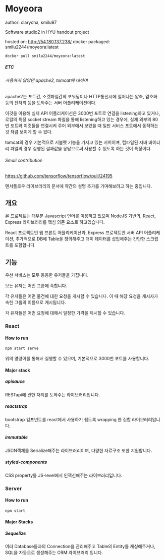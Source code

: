 
# Moyeora

author: clarycha, smilu97

Software studio2 in HYU handout project

hosted on: http://54.180.137.238/
docker packaged: smilu2244/moyeora:latest

```sh
docker pull smilu2244/moyeora:latest
```

##### ETC

###### 사용하지 않았던 apache2, tomcat에 대하여

apache2는 포트간, 소켓파일간의 포워딩이나 HTTP통신시에 일어나는 압축, 암호화 등의 전처리 등을
도와주는 서버 어플리케이션이다.

이것을 이용해 실제 API 어플리케이션은 3000번 포트로 연결을 listening하고 있거나, 로컬의 특정
socket stream 파일을 통해 listening하고 있는 경우에, 실제 외부의 80번 포트와 이것들을
연결시켜 주어 외부에서 보았을 때 일반 서비스 포트에서 동작하는 것 처럼 보이게 할 수 있다.

tomcat의 경우 기본적으로 서블렛 기능을 가지고 있는 서버이며, 컴파일된 자바 바이너리 파일의 경우
실행된 결과값을 응답으로써 사용할 수 있도록 하는 것이 특징이다.

###### Small contribution

https://github.com/tensorflow/tensorflow/pull/24195

텐서플로우 라이브러리의 문서에 약간의 설명 추가를 기여해보려고 하는 중입니다.

## 개요

본 프로젝트는 대부분 Javascript 언어를 이용하고 있으며 NodeJS 기반의,
React, Express 라이브러리를 핵심 의존 요소로 하고있습니다.

React 프로젝트인 웹 프론트 어플리케이션과, Express 프로젝트인 서버 API 어플리케이션,
추가적으로 DB에 Table을 정의해주고 더미 데이터를 삽입해주는 간단한 스크립트를 포함합니다.

## 기능

우선 서비스는 모두 동등한 유저들을 가집니다.

모든 유저는 어떤 그룹에 속합니다.

각 유저들은 어떤 물건에 대한 요청을 게시할 수 있습니다. 이 때 해당 요청을 게시자가 속한 그룹의 이름으로 게시됩니다.

각 유저들은 어떤 요청에 대해서 일정한 가격을 제시할 수 있습니다.

### React

#### How to run

```sh
npm start serve
```

위의 명령어를 통해서 실행할 수 있으며, 기본적으로 3000번 포트를 사용합니다.

#### Major stack

##### apisauce

RESTapi에 관한 처리를 도와주는 라이브러리입니다.

##### reactstrap

bootstrap 컴포넌트를 react에서 사용하기 쉽도록 wrapping 한 집합 라이브러리입니다.

##### immutable

JSON객체를 Serialize해주는 라이브러리이며, 다양한 자료구조 또한 지원합니다.

##### styled-components

CSS property를 JS-level에서 인젝션해주는 라이브러리입니다.

### Server

#### How to run

```sh
npm start
```

#### Major Stacks

##### Sequelize

여러 Database들과의 Connection을 관리해주고 Table의 Entity를 캐싱해주거나, 
SQL을 자동으로 생성해주는 ORM 라이브러리 입니다.
